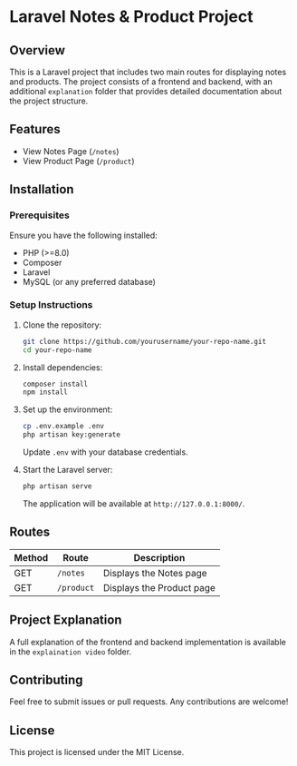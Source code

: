 # Laravel Notes & Product Project

## Overview
This is a Laravel project that includes two main routes for displaying notes and products. The project consists of a frontend and backend, with an additional `explanation` folder that provides detailed documentation about the project structure.

## Features
- View Notes Page (`/notes`)
- View Product Page (`/product`)

## Installation
### Prerequisites
Ensure you have the following installed:
- PHP (>=8.0)
- Composer
- Laravel
- MySQL (or any preferred database)

### Setup Instructions
1. Clone the repository:
   ```sh
   git clone https://github.com/yourusername/your-repo-name.git
   cd your-repo-name
   ```

2. Install dependencies:
   ```sh
   composer install
   npm install
   ```

3. Set up the environment:
   ```sh
   cp .env.example .env
   php artisan key:generate
   ```
   Update `.env` with your database credentials.


5. Start the Laravel server:
   ```sh
   php artisan serve
   ```
   The application will be available at `http://127.0.0.1:8000/`.

## Routes
| Method | Route      | Description            |
|--------|-----------|------------------------|
| GET    | `/notes`  | Displays the Notes page |
| GET    | `/product` | Displays the Product page |

## Project Explanation
A full explanation of the frontend and backend implementation is available in the `explaination video` folder.

## Contributing
Feel free to submit issues or pull requests. Any contributions are welcome!

## License
This project is licensed under the MIT License.

